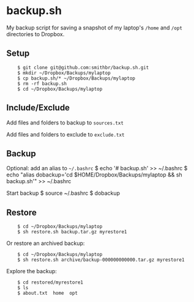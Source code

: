 # backup.sh

My backup script for saving a snapshot of my laptop's `/home` and `/opt` directories to Dropbox.

## Setup
		$ git clone git@github.com:smithbr/backup.sh.git
		$ mkdir ~/Dropbox/Backups/mylaptop
		$ cp backup.sh/* ~/Dropbox/Backups/mylaptop
		$ rm -rf backup.sh
		$ cd ~/Dropbox/Backups/mylaptop

## Include/Exclude

Add files and folders to backup to `sources.txt`

Add files and folders to exclude to `exclude.txt`

## Backup

Optional: add an alias to `~/.bashrc`
		$ echo '# backup.sh' >> ~/.bashrc
		$ echo "alias dobackup='cd $HOME/Dropbox/Backups/mylaptop && sh backup.sh'" >> ~/.bashrc

Start backup
		$ source ~/.bashrc
		$ dobackup

## Restore
		$ cd ~/Dropbox/Backups/mylaptop
		$ sh restore.sh backup.tar.gz myrestore1
		
Or restore an archived backup:

		$ cd ~/Dropbox/Backups/mylaptop
		$ sh restore.sh archive/backup-000000000000.tar.gz myrestore1

Explore the backup:

		$ cd restored/myrestore1
		$ ls
		$ about.txt  home  opt
